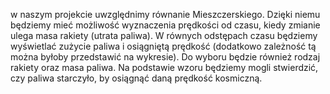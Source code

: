 w naszym projekcie uwzględnimy równanie Mieszczerskiego. Dzięki niemu będziemy mieć możliwość wyznaczenia prędkości od czasu, kiedy zmianie ulega masa rakiety (utrata paliwa). W równych odstępach czasu będziemy wyświetlać zużycie paliwa i osiągniętą prędkość (dodatkowo zależność tą można byłoby przedstawić na wykresie). Do wyboru będzie również rodzaj rakiety oraz masa paliwa. Na podstawie wzoru będziemy mogli stwierdzić, czy paliwa starczyło, by osiągnąć daną prędkość kosmiczną.
